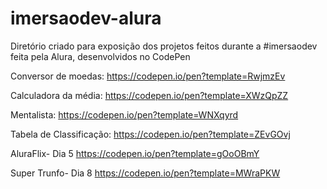 # imersaodev-alura
Diretório criado para exposição dos projetos feitos durante a #imersaodev feita pela Alura, desenvolvidos no CodePen

Conversor de moedas:
https://codepen.io/pen?template=RwjmzEv


Calculadora da média:
https://codepen.io/pen?template=XWzQpZZ


Mentalista:
https://codepen.io/pen?template=WNXqyrd


Tabela de Classificação:
https://codepen.io/pen?template=ZEvGOvj


AluraFlix- Dia 5
https://codepen.io/pen?template=gOoOBmY


Super Trunfo- Dia 8
https://codepen.io/pen?template=MWraPKW


